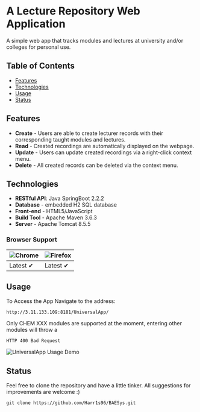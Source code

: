 # A Lecture Repository Web Application

A simple web app that tracks modules and lectures at university and/or colleges for personal use.

## Table of Contents
* [Features](#Features)
* [Technologies](#Technologies)
* [Usage](#Usage)
* [Status](#Status)

<a name="Features"></a>
## Features
* **Create** - Users are able to create lecturer records with their corresponding taught modules and lectures.
* **Read** - Created recordings are automatically displayed on the webpage.
* **Update** - Users can update created recordings via a right-click context menu.
* **Delete** - All created records can be deleted via the context menu.

<a name="Technologies"></a>
## Technologies

* **RESTful API**: Java SpringBoot 2.2.2
* **Database** - embedded H2 SQL database
* **Front-end** - HTML5/JavaScript
* **Build Tool** - Apache Maven 3.6.3
* **Server** - Apache Tomcat 8.5.5

### Browser Support
![Chrome](https://github.com/alrra/browser-logos/blob/master/src/chrome/chrome_48x48.png) | ![Firefox](https://github.com/alrra/browser-logos/blob/master/src/firefox/firefox_48x48.png) 
--- | --- |
Latest ✔ | Latest ✔ |


<a name="Usage"></a>
## Usage

To Access the App Navigate to the address:

`http://3.11.133.109:8181/UniversalApp/`

Only CHEM XXX modules are supported at the moment, entering other modules will throw a

`HTTP 400 Bad Request`

![UniversalApp Usage Demo](project-demo.gif)



<a name="Status"></a>
## Status

Feel free to clone the repository and have a little tinker. All suggestions for improvements are welcome :)

`git clone https://github.com/Harr1s96/BAESys.git`


